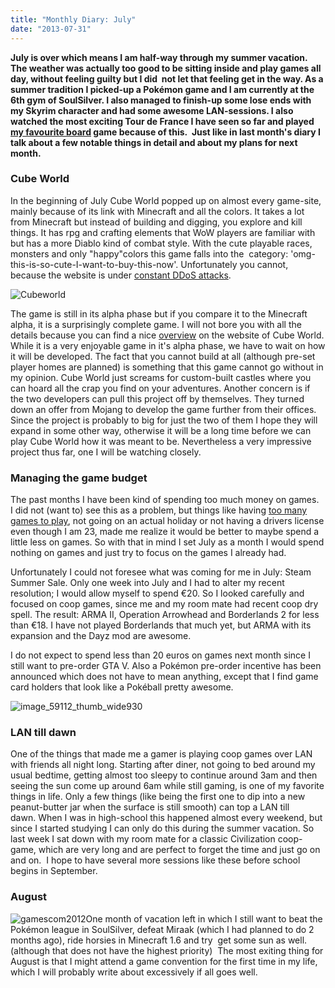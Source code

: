 ```yaml
---
title: "Monthly Diary: July"
date: "2013-07-31"
---
```


**July is over which means I am half-way through my summer vacation. The weather was actually too good to be sitting inside and play games all day, without feeling guilty but I did  not let that feeling get in the way. As a summer tradition I picked-up a Pokémon game and I am currently at the 6th gym of SoulSilver. I also managed to finish-up some lose ends with my Skyrim character and had some awesome LAN-sessions. I also watched the most exciting Tour de France I have seen so far and played [my favourite board](http://www.legenddiaries.com/regular-features/retro-demarrage/) game because of this.  Just like in last month's diary I talk about a few notable things in detail and about my plans for next month.**

### Cube World

In the beginning of July Cube World popped up on almost every game-site, mainly because of its link with Minecraft and all the colors. It takes a lot from Minecraft but instead of building and digging, you explore and kill things. It has rpg and crafting elements that WoW players are familiar with but has a more Diablo kind of combat style. With the cute playable races, monsters and only "happy"colors this game falls into the  category: 'omg-this-is-so-cute-I-want-to-buy-this-now'. Unfortunately you cannot, because the website is under [constant DDoS attacks](https://picroma.com/blog/post/6).

![Cubeworld](images/Cubeworld-1024x576.jpg)

The game is still in its alpha phase but if you compare it to the Minecraft alpha, it is a surprisingly complete game. I will not bore you with all the details because you can find a nice [overview](https://picroma.com/cubeworld#overview) on the website of Cube World. While it is a very enjoyable game in it's alpha phase, we have to wait on how it will be developed. The fact that you cannot build at all (although pre-set player homes are planned) is something that this game cannot go without in my opinion. Cube World just screams for custom-built castles where you can hoard all the crap you find on your adventures. Another concern is if the two developers can pull this project off by themselves. They turned down an offer from Mojang to develop the game further from their offices. Since the project is probably to big for just the two of them I hope they will expand in some other way, otherwise it will be a long time before we can play Cube World how it was meant to be. Nevertheless a very impressive project thus far, one I will be watching closely.

### Managing the game budget

The past months I have been kind of spending too much money on games.  I did not (want to) see this as a problem, but things like having [too many games to play](http://www.legenddiaries.com/other/too-many-games/), not going on an actual holiday or not having a drivers license even though I am 23, made me realize it would be better to maybe spend a little less on games. So with that in mind I set July as a month I would spend nothing on games and just try to focus on the games I already had.

Unfortunately I could not foresee what was coming for me in July: Steam Summer Sale. Only one week into July and I had to alter my recent resolution; I would allow myself to spend €20. So I looked carefully and focused on coop games, since me and my room mate had recent coop dry spell. The result: ARMA II, Operation Arrowhead and Borderlands 2 for less than €18. I have not played Borderlands that much yet, but ARMA with its expansion and the Dayz mod are awesome.

I do not expect to spend less than 20 euros on games next month since I still want to pre-order GTA V. Also a Pokémon pre-order incentive has been announced which does not have to mean anything, except that I find game card holders that look like a Pokéball pretty awesome.

![image_59112_thumb_wide930](images/image_59112_thumb_wide930.jpg)

### LAN till dawn

One of the things that made me a gamer is playing coop games over LAN with friends all night long. Starting after diner, not going to bed around my usual bedtime, getting almost too sleepy to continue around 3am and then seeing the sun come up around 6am while still gaming, is one of my favorite things in life. Only a few things (like being the first one to dip into a new peanut-butter jar when the surface is still smooth) can top a LAN till dawn. When I was in high-school this happened almost every weekend, but since I started studying I can only do this during the summer vacation. So last week I sat down with my room mate for a classic Civilization coop-game, which are very long and are perfect to forget the time and just go on and on.  I hope to have several more sessions like these before school begins in September.

### August

![gamescom2012](images/gamescom2012-300x193.jpg)One month of vacation left in which I still want to beat the Pokémon league in SoulSilver, defeat Miraak (which I had planned to do 2 months ago), ride horsies in Minecraft 1.6 and try  get some sun as well. (although that does not have the highest priority)  The most exiting thing for August is that I might attend a game convention for the first time in my life, which I will probably write about excessively if all goes well.
